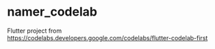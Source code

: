 # namer_codelab

Flutter project from https://codelabs.developers.google.com/codelabs/flutter-codelab-first

